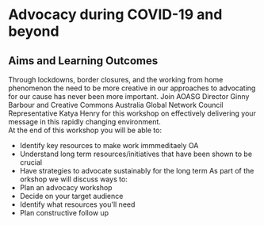 # Advocacy during COVID-19 and beyond #
## Aims and Learning Outcomes ##
Through lockdowns, border closures, and the working from home phenomenon the need to be more creative in our approaches to advocating for our cause has never been more important. Join AOASG Director Ginny Barbour and Creative Commons Australia Global Network Council Representative Katya Henry for this workshop on effectively delivering your message in this rapidly changing environment.   
At the end of this workshop you will be able to:
- Identify key resources to make work immmeditaely OA
- Understand long term resources/initiatives that have been shown to be crucial 
- Have strategies to advocate sustainably for the long term
As part of the orkshop we will discuss ways to:
- Plan an advocacy workshop
- Decide on your target audience
- Identify what resources you'll need
- Plan constructive follow up

